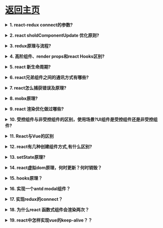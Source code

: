 # [返回主页](https://github.com/evenMai92/front-end-interview/blob/master/README.md)

<b><details><summary>1. react-redux connect的参数?</summary></b>
答案：[详解](https://www.cnblogs.com/passkey/p/9910760.html)

公司：今日头条
</details>

<b><details><summary>2. react sholdComponentUpdate 优化原则?</summary></b>
答案：[详解](https://segmentfault.com/a/1190000018549047)

公司：今日头条
</details>

<b><details><summary>3. redux原理与流程?</summary></b>
答案：[详解](https://segmentfault.com/a/1190000004236064)

公司：阿里
</details>

<b><details><summary>4. 高阶组件、render props和react Hooks区别?</summary></b>
答案：[详解](https://cloud.tencent.com/developer/article/1597249)

公司：腾讯云
</details>

<b><details><summary>5. react 新生命周期?</summary></b>
答案：[详解](https://segmentfault.com/a/1190000016617400?utm_source=tag-newest)

公司：腾讯
</details>

<b><details><summary>6. react兄弟组件之间的通讯方式有哪些?</summary></b>
答案：[详解](https://www.jianshu.com/p/fb915d9c99c4)

公司：阿里
</details>

<b><details><summary>7. react怎么捕获错误及原理?</summary></b>
答案：[详解](https://zhuanlan.zhihu.com/p/30944647)

公司：阿里
</details>

<b><details><summary>8. mobx原理?</summary></b>
答案：[详解](https://zhuanlan.zhihu.com/p/25585910)

公司：阿里
</details>

<b><details><summary>9. react 渲染优化做过哪些?</summary></b>
答案：[详解](https://blog.csdn.net/weixin_33858249/article/details/91413260)

公司：阿里
</details>

<b><details><summary>10. 受控组件与非受控组件的区别，使用场景?UI组件是受控组件还是非受控组件?</summary></b>
答案：
>受控组件（Controlled Component）代指那些交由 React 控制并且所有的表单数据统一存放的组件。而非受控组件（Uncontrolled Component）则是由DOM存放表单数据，并非存放在 React 组件中;

[详解](https://zhuanlan.zhihu.com/p/93335058)

公司：阿里
</details>

<b><details><summary>11. React与Vue的区别</summary></b>
答案：
1. 相同点
* 都有组件化开发和Virtual DOM
* 都支持props进行父子组件间数据通信
* 都支持数据驱动视图, 不直接操作真实DOM, 更新状态数据界面就自动更新
* 都支持服务器端渲染
* 都有支持native的方案,React的React Native,Vue的Weex

2. 不同点
* 数据绑定: vue实现了数据的双向绑定,react数据流动是单向的
* 组件写法不一样, React推荐的做法是 JSX , 也就是把HTML和CSS全都写进JavaScript了,即'all in js'; Vue推荐的做法是webpack+vue-loader的单文件组件格式,即html,css,js写在同一个文件
* state对象在react应用中不可变的,需要使用setState方法更新状态;在vue中,state对象不是必须的,数据由data属性在vue对象中管理
* virtual DOM不一样,vue会跟踪每一个组件的依赖关系,不需要重新渲染整个组件树.而对于React而言,每当应用的状态被改变时,全部组件都会重新渲染,所以react中会需要shouldComponentUpdate这个生命周期函数方法来进行控制
* React严格上只针对MVC的view层,Vue则是MVVM模式

[详解](https://yq.aliyun.com/articles/617788?utm_content=m_1000007917)

公司：阿里
</details>

<b><details><summary>12. react有几种创建组件方式,有什么区别?</summary></b>
答案：[详解](https://www.cnblogs.com/wonyun/p/5930333.html)

公司：顺丰科技
</details>

<b><details><summary>13. setState原理?</summary></b>
答案：

[表现](https://zhuanlan.zhihu.com/p/61847529)

[源码解析](https://segmentfault.com/a/1190000015713347)

</details>

<b><details><summary>14. react虚拟dom原理，何时更新？何时销毁？</summary></b>
答案：

公司：阿里
</details>

<b><details><summary>15. hooks原理？</summary></b>
答案：[详解](https://www.jianshu.com/p/b9ac8fa849f1)
</details>

<b><details><summary>16. 实现一个antd modal组件？</summary></b>
答案：[详解](https://segmentfault.com/a/1190000021755781)

公司：字节
</details>

<b><details><summary>17. 实现redux的connect？</summary></b>
答案：[详解](https://blog.csdn.net/c_kite/article/details/79018469)

公司：字节
</details>

<b><details><summary>18. 为什么react 函数式组件会渲染两次？</summary></b>
答案：[详解](https://www.zhihu.com/question/387196401)

公司：顺丰
</details>

<b><details><summary>19. react中怎样实现vue的keep-alive？？</summary></b>
答案：[详解一](https://www.zhihu.com/question/264885768) [详解二](https://blog.csdn.net/petertanjinjie/article/details/107398782)

公司：顺丰
</details>